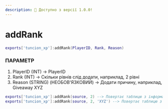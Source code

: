 ```yaml
---
description: 🔧 Доступно з версії 1.0.0!
---
```


# addRank

```lua title="Синтаксис експорту"
exports['tuncion_xp']:addRank(PlayerID, Rank, Reason)
```

### ПАРАМЕТР

1. PlayerID <span className="color-blue">(INT)</span> <span className="color-orange">-> PlayerID</span>
2. Rank <span className="color-blue">(INT)</span> <span className="color-orange">-> Скільки рівнів слід додати, наприклад, 2 рівні</span>
3. Reason <span className="color-blue">(STRING) (НЕОБОВ'ЯЗКОВИЙ)</span> <span className="color-orange">-> Додати причину, наприклад, Giveaway XYZ</span>

```lua
exports['tuncion_xp']:addRank(source, 2) --> Повертає таблицю з інформацією
exports['tuncion_xp']:addRank(source, 2, 'XYZ') --> Повертає таблицю з інформацією
```